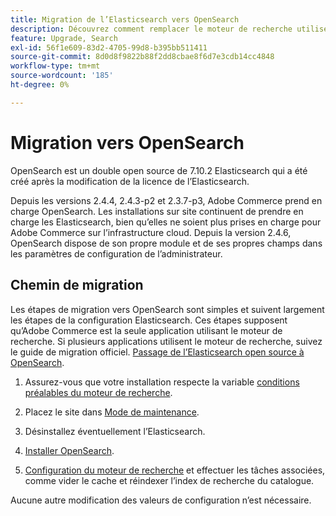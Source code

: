 ```yaml
---
title: Migration de l’Elasticsearch vers OpenSearch
description: Découvrez comment remplacer le moteur de recherche utilisé pour les installations sur site d’Adobe Commerce.
feature: Upgrade, Search
exl-id: 56f1e609-83d2-4705-99d8-b395bb511411
source-git-commit: 8d0d8f9822b88f2dd8cbae8f6d7e3cdb14cc4848
workflow-type: tm+mt
source-wordcount: '185'
ht-degree: 0%

---
```


# Migration vers OpenSearch

OpenSearch est un double open source de 7.10.2 Elasticsearch qui a été créé après la modification de la licence de l’Elasticsearch.

Depuis les versions 2.4.4, 2.4.3-p2 et 2.3.7-p3, Adobe Commerce prend en charge OpenSearch. Les installations sur site continuent de prendre en charge les Elasticsearch, bien qu’elles ne soient plus prises en charge pour Adobe Commerce sur l’infrastructure cloud. Depuis la version 2.4.6, OpenSearch dispose de son propre module et de ses propres champs dans les paramètres de configuration de l’administrateur.

## Chemin de migration

Les étapes de migration vers OpenSearch sont simples et suivent largement les étapes de la configuration Elasticsearch. Ces étapes supposent qu’Adobe Commerce est la seule application utilisant le moteur de recherche. Si plusieurs applications utilisent le moteur de recherche, suivez le guide de migration officiel. [Passage de l’Elasticsearch open source à OpenSearch](https://opensearch.org/blog/technical-posts/2021/10/moving-from-opensource-elasticsearch-to-opensearch/).

1. Assurez-vous que votre installation respecte la variable [conditions préalables du moteur de recherche](../../installation/prerequisites/search-engine/overview.md).

1. Placez le site dans [Mode de maintenance](../../installation/tutorials/maintenance-mode.md).

1. Désinstallez éventuellement l’Elasticsearch.

1. [Installer OpenSearch](https://opensearch.org/docs/latest/opensearch/install/important-settings/).

1. [Configuration du moteur de recherche](../../configuration/search/configure-search-engine.md) et effectuer les tâches associées, comme vider le cache et réindexer l’index de recherche du catalogue.

Aucune autre modification des valeurs de configuration n’est nécessaire.
